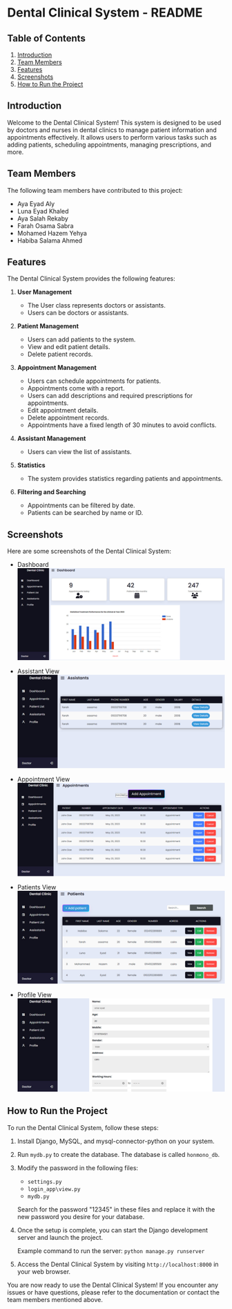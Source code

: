 # Dental Clinical System - README

## Table of Contents
1. [Introduction](#introduction)
2. [Team Members](#team-members)
3. [Features](#features)
4. [Screenshots](#screenshots)
5. [How to Run the Project](#how-to-run-the-project)

## Introduction
Welcome to the Dental Clinical System! This system is designed to be used by doctors and nurses in dental clinics to manage patient information and appointments effectively. It allows users to perform various tasks such as adding patients, scheduling appointments, managing prescriptions, and more.

## Team Members
The following team members have contributed to this project:
- Aya Eyad Aly
- Luna Eyad Khaled
- Aya Salah Rekaby
- Farah Osama Sabra
- Mohamed Hazem Yehya
- Habiba Salama Ahmed

## Features
The Dental Clinical System provides the following features:

1. **User Management**
   - The User class represents doctors or assistants.
   - Users can be doctors or assistants.

2. **Patient Management**
   - Users can add patients to the system.
   - View and edit patient details.
   - Delete patient records.

3. **Appointment Management**
   - Users can schedule appointments for patients.
   - Appointments come with a report.
   - Users can add descriptions and required prescriptions for appointments.
   - Edit appointment details.
   - Delete appointment records.
   - Appointments have a fixed length of 30 minutes to avoid conflicts.

4. **Assistant Management**
   - Users can view the list of assistants.

5. **Statistics**
   - The system provides statistics regarding patients and appointments.

6. **Filtering and Searching**
   - Appointments can be filtered by date.
   - Patients can be searched by name or ID.

## Screenshots
Here are some screenshots of the Dental Clinical System:

- Dashboard
  ![Dashboard](images/DashBoard.jpg)

- Assistant View
  ![Assistant](images/Assisstants.jpg)

- Appointment View
  ![Appointment](images/Appointments.jpg)

- Patients View
  ![Patients](images/Patients.jpg)

- Profile View
  ![Profile](images/Profile.jpg)

## How to Run the Project
To run the Dental Clinical System, follow these steps:

1. Install Django, MySQL, and mysql-connector-python on your system.

2. Run `mydb.py` to create the database. The database is called `honmono_db`.

3. Modify the password in the following files:
   - `settings.py`
   - `login_app\view.py`
   - `mydb.py`

   Search for the password "12345" in these files and replace it with the new password you desire for your database.

4. Once the setup is complete, you can start the Django development server and launch the project.

   Example command to run the server: `python manage.py runserver`

5. Access the Dental Clinical System by visiting `http://localhost:8000` in your web browser.

You are now ready to use the Dental Clinical System! If you encounter any issues or have questions, please refer to the documentation or contact the team members mentioned above.

